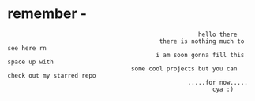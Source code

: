# remember -


                                                          hello there    
                                               there is nothing much to see here rn
                                              i am soon gonna fill this space up with 
                                       some cool projects but you can check out my starred repo 
                                                       .....for now.....
                                                              cya :)
                                                                          
